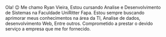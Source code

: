 Ola! 😉 Me chamo Ryan Vieira, Estou cursando Analise e Desenvolvimento de Sistemas na Faculdade UniRitter Fapa.
Estou sempre buscando aprimorar meus conhecimentos na área da TI, Analise de dados, desenvolvimento Web, Entre outros.
Comprometido a prestar o devido serviço a empresa que me for fornecido.

<!---
Rv2k24/Rv2k24 is a ✨ special ✨ repository because its `README.md` (this file) appears on your GitHub profile.
You can click the Preview link to take a look at your changes.
--->
